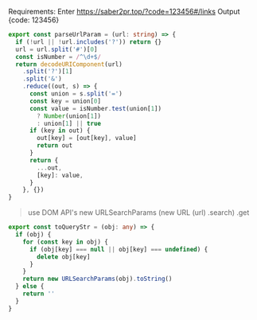 Requirements:
Enter https://saber2pr.top/?code=123456#/links
Output {code: 123456}
```ts
export const parseUrlParam = (url: string) => {
  if (!url || !url.includes('?')) return {}
  url = url.split('#')[0]
  const isNumber = /^\d+$/
  return decodeURIComponent(url)
    .split('?')[1]
    .split('&')
    .reduce((out, s) => {
      const union = s.split('=')
      const key = union[0]
      const value = isNumber.test(union[1])
        ? Number(union[1])
        : union[1] || true
      if (key in out) {
        out[key] = [out[key], value]
        return out
      }
      return {
        ...out,
        [key]: value,
      }
    }, {})
}
```
>  use DOM API's new URLSearchParams (new URL (url) .search) .get
```ts
export const toQueryStr = (obj: any) => {
  if (obj) {
    for (const key in obj) {
      if (obj[key] === null || obj[key] === undefined) {
        delete obj[key]
      }
    }
    return new URLSearchParams(obj).toString()
  } else {
    return ''
  }
}
```